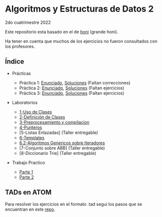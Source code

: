 # Algoritmos y Estructuras de Datos 2
2do cuatrimestre 2022

Este repositorio esta basado en el de [honi](https://github.com/honi/uba-aed2) (grande honi).

Ha tener en cuenta que muchos de los ejercicios no fueron consultados con los profesores.

## Índice


- Prácticas

  - Práctica 1: [Enunciado](Prácticas/Práctica_1/Especificacion.pdf), [Soluciones](Prácticas/Práctica_1) (Faltan correcciones)
  - Práctica 2: [Enunciado](Prácticas/Práctica_2/Complejidad.pdf), [Soluciones](Prácticas/Práctica_2/Practica_2.pdf) (Faltan ejercicios)
  - Práctica 3: [Enunciado](Prácticas/Práctica_3/Diseño.pdf), [Soluciones](Prácticas/Práctica_3) (Faltan ejercicios)
  
- Laboratorios

  - [1-Uso de Clases](Laboratorio/Labo01)
  - [2-Definición de Clases](Laboratorio/Labo02)
  - [3-Preprocesamiento y compilacion](Laboratorio/Labo03)
  - [4-Punteros](Laboratorio/Labo04)
  - [5-Listas Enlazadas] (Taller entregable)
  - [6-Templates](Laboratorio/Labo06)
  - [6.2-Algoritmos Genericos sobre Iteradores](Laboratorio/Labo06.2)
  - [7-Conjunto sobre ABB] (Taller entregable)
  - [8-Diccionario Trie] (Taller entregable)

- Trabajo Practico
  
  - [Parte 1](TP1)
  - [Parte 2](TP2)

## TADs en ATOM
Para resolver los ejercicios en el formato .tad segui los pasos que se encuentran en este [repo](https://github.com/luisbustamante097/language-tad-aed2).
